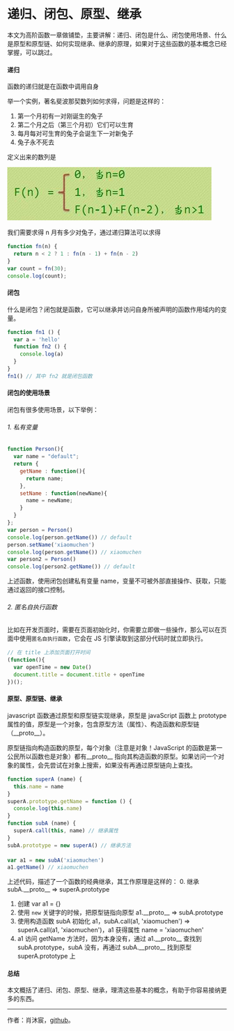 # 递归、闭包、原型、继承

本文为高阶函数一章做铺垫，主要讲解：递归、闭包是什么、闭包使用场景、什么是原型和原型链、如何实现继承、继承的原理，如果对于这些函数的基本概念已经掌握，可以跳过。

#### 递归

函数的递归就是在函数中调用自身

举一个实例，著名斐波那契数列如何求得，问题是这样的：

1. 第一个月初有一对刚诞生的兔子
2. 第二个月之后（第三个月初）它们可以生育
3. 每月每对可生育的兔子会诞生下一对新兔子
4. 兔子永不死去

定义出来的数列是

![](../assets/2017_10_01.jpg)

我们需要求得 n 月有多少对兔子，通过递归算法可以求得

``` javascript
function fn(n) {
  return n < 2 ? 1 : fn(n - 1) + fn(n - 2)
}
var count = fn(30);
console.log(count);
```

#### 闭包

什么是闭包？闭包就是函数，它可以继承并访问自身所被声明的函数作用域内的变量。

``` javaScript
function fn1 () {
  var a = 'hello'
  function fn2 () {
    console.log(a)
  }
}
fn1() // 其中 fn2 就是闭包函数
```

#### 闭包的使用场景

闭包有很多使用场景，以下举例：

###### 1. 私有变量

``` javascript
function Person(){    
  var name = "default";       
  return {    
    getName : function(){    
      return name;    
    },    
  	setName : function(newName){    
      name = newName;    
    }    
  }    
};
var person = Person()
console.log(person.getName()) // default
person.setName('xiaomuchen')
console.log(person.getName()) // xiaomuchen
var person2 = Person()
console.log(person2.getName()) // default
```

上述函数，使用闭包创建私有变量 name，变量不可被外部直接操作、获取，只能通过返回的接口控制。


###### 2. 匿名自执行函数

比如在开发页面时，需要在页面初始化时，你需要立即做一些操作，那么可以在页面中使用`匿名自执行函数`，它会在 JS 引擎读取到这部分代码时就立即执行。

``` javascript
// 在 title 上添加页面打开时间
(function(){
  var openTime = new Date()
  document.title = document.title + openTime
})();  
```

#### 原型、原型链、继承

javascript 函数通过原型和原型链实现继承，原型是 javaScript 函数上 prototype 属性的值，原型是一个对象，包含原型方法（属性）、构造函数和原型链（\_\_proto\_\_）。

原型链指向构造函数的原型，每个对象（注意是对象！JavaScript 的函数是第一公民所以函数也是对象）都有\_\_proto\_\_ 指向其构造函数的原型。如果访问一个对象的属性，会先尝试在对象上搜索，如果没有再通过原型链向上查找。


``` javascript
function superA (name) {
  this.name = name
}
superA.prototype.getName = function () {
  console.log(this.name)
}
function subA (name) {
  superA.call(this, name) // 继承属性
}
subA.prototype = new superA() // 继承方法

var a1 = new subA('xiaomuchen')
a1.getName() // xiaomuchen
```

上述代码，描述了一个函数的经典继承，其工作原理是这样的：
0. 继承 subA.\_\_proto\_\_ => superA.prototype
1. 创建 var a1 = {}
2. 使用 `new` 关键字的时候，把原型链指向原型 a1.\_\_proto\_\_ => subA.prototype
3. 使用构造函数 subA 初始化 a1，subA.call(a1, 'xiaomuchen') => superA.call(a1, 'xiaomuchen')，a1 获得属性 name = 'xiaomuchen'
4. a1 访问 getName 方法时，因为本身没有，通过 a1.\_\_proto\_\_ 查找到 subA.prototype，subA 没有，再通过 subA.\_\_proto\_\_ 找到原型 superA.prototype 上


#### 总结

本文概括了递归、闭包、原型、继承，理清这些基本的概念，有助于你容易接纳更多的东西。

------

作者：肖沐宸，[github](https://github.com/cheogo/learn-javascript)。